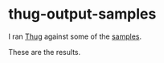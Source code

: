 thug-output-samples
===================

I ran [Thug](https://github.com/buffer/thug) against some of the [samples](https://github.com/buffer/thug/tree/master/samples). 


These are the results.


